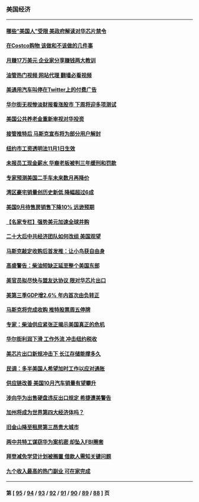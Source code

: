 ### 美国经济
---
#### [哪些“美国人”受限 美政府解读对华芯片禁令](../../pages/ncid1078158/n13855991.md?10311645) 
#### [在Costco购物 该做和不该做的几件事](../../pages/ncid1078158/n13827941.md?10311645) 
#### [月赚17万美元 企业家分享赚钱两大教训](../../pages/ncid1078158/n13846299.md?10311645) 
#### [油管热门视频 网站代理 翻墙必看视频](http://132.145.103.77:81/youtube.html?10311645)
#### [美通用汽车叫停在Twitter上的付费广告](../../pages/ncid1078158/n13855522.md?10311645) 
#### [华尔街无视惨淡财报看涨股市 下周将迎多项测试](../../pages/ncid1078158/n13855494.md?10311645) 
#### [美国公共养老金重新审视对华投资](../../pages/ncid1078158/n13855415.md?10311645) 
#### [接管推特后 马斯克宣布将为部分用户解封](../../pages/ncid1078158/n13855411.md?10311645) 
#### [纽约市工资透明法11月1日生效](../../pages/ncid1078158/n13855153.md?10311645) 
#### [未报员工现金薪水 华裔老板被判三年缓刑和罚款](../../pages/ncid1078158/n13855143.md?10311645) 
#### [专家预测美国二手车未来数月再降价](../../pages/ncid1078158/n13855166.md?10311645) 
#### [湾区豪宅销量创历史新低 降幅超过6成](../../pages/ncid1078158/n13855079.md?10311645) 
#### [美国9月待售房销售下降10% 远逊预期](../../pages/ncid1078158/n13855001.md?10311645) 
#### [【名家专栏】强势美元加速全球并购](../../pages/ncid1078158/n13854793.md?10311645) 
#### [二十大后中共经济团队如何改组 美国观望](../../pages/ncid1078158/n13854967.md?10311645) 
#### [马斯克敲定收购后首发推：让小鸟获自由身](../../pages/ncid1078158/n13854726.md?10311645) 
#### [高盛警告：柴油短缺正延至整个美国东部](../../pages/ncid1078158/n13854641.md?10311645) 
#### [美官员拟尽快与盟友达协议 限对华芯片出口](../../pages/ncid1078158/n13854250.md?10311645) 
#### [美第三季GDP增2.6% 年内首次由负转正](../../pages/ncid1078158/n13854063.md?10311645) 
#### [马斯克将完成收购 推特股票周五停牌](../../pages/ncid1078158/n13853984.md?10311645) 
#### [专家：柴油供应紧张正揭示美国真正的危机](../../pages/ncid1078158/n13853562.md?10311645) 
#### [华尔街利润下滑 工作外流 冲击纽约税收](../../pages/ncid1078158/n13853631.md?10311645) 
#### [美芯片出口新规冲击下 长江存储能撑多久](../../pages/ncid1078158/n13853534.md?10311645) 
#### [民调：多半美国人希望加时工作以应对通胀](../../pages/ncid1078158/n13853477.md?10311645) 
#### [供应链改善 美国10月汽车销量有望攀升](../../pages/ncid1078158/n13853459.md?10311645) 
#### [涉向华为出售硬盘违反出口规定 希捷遭美警告](../../pages/ncid1078158/n13853447.md?10311645) 
#### [加州将成为世界第四大经济体吗？](../../pages/ncid1078158/n13853043.md?10311645) 
#### [旧金山降至租房第三昂贵大城市](../../pages/ncid1078158/n13852975.md?10311645) 
#### [两中共特工谋窃华为案机密 却坠入FBI圈套](../../pages/ncid1078158/n13852895.md?10311645) 
#### [拜登减免学贷计划被搁置 借款人需知关键问题](../../pages/ncid1078158/n13852793.md?10311645) 
#### [九个收入最高的热门副业 可在家完成](../../pages/ncid1078158/n13851097.md?10311645) 

---
#### 第 [ [95](./95.md?10311645) / [94](./94.md?10311645) / [93](./93.md?10311645) / [92](./92.md?10311645) / [91](./91.md?10311645) / [90](./90.md?10311645) / [89](./89.md?10311645) / [88](./88.md?10311645) ] 页
